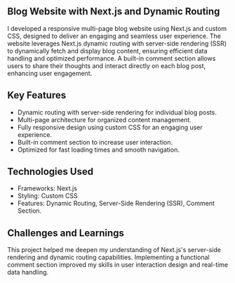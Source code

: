 ## Blog Website with Next.js and Dynamic Routing

I developed a responsive multi-page blog website using Next.js and custom CSS, designed to deliver an engaging and seamless user experience. The website leverages Next.js dynamic routing with server-side rendering (SSR) to dynamically fetch and display blog content, ensuring efficient data handling and optimized performance. A built-in comment section allows users to share their thoughts and interact directly on each blog post, enhancing user engagement.

## Key Features
- Dynamic routing with server-side rendering for individual blog posts.
- Multi-page architecture for organized content management.
- Fully responsive design using custom CSS for an engaging user experience.
- Built-in comment section to increase user interaction.
- Optimized for fast loading times and smooth navigation.

## Technologies Used
- Frameworks: Next.js
- Styling: Custom CSS
- Features: Dynamic Routing, Server-Side Rendering (SSR), Comment Section.

## Challenges and Learnings
This project helped me deepen my understanding of Next.js's server-side rendering and dynamic routing capabilities. Implementing a functional comment section improved my skills in user interaction design and real-time data handling.
